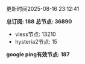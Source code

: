 更新时间2025-08-16 23:12:41

**总订阅: 188**
**总节点: 36890**
- vless节点: 13210
- hysteria2节点: 15

**google ping有效节点: 187**
